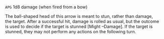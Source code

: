 `APG`
1d8 damage (when fired from a bow)

The ball-shaped head of this arrow is meant to stun, rather than damage, the target. After a successful hit, damage is rolled as usual, but the outcome is used to decide if the target is stunned \[Might –Damage\]. If the target is stunned, they may not perform any actions on the following turn.